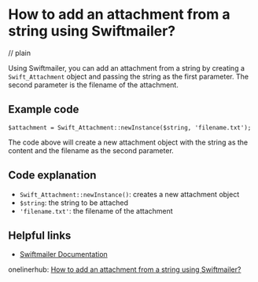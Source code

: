 # How to add an attachment from a string using Swiftmailer?
// plain

Using Swiftmailer, you can add an attachment from a string by creating a `Swift_Attachment` object and passing the string as the first parameter. The second parameter is the filename of the attachment.

## Example code

```
$attachment = Swift_Attachment::newInstance($string, 'filename.txt');
```

The code above will create a new attachment object with the string as the content and the filename as the second parameter.

## Code explanation

- `Swift_Attachment::newInstance()`: creates a new attachment object
- `$string`: the string to be attached
- `'filename.txt'`: the filename of the attachment

## Helpful links
- [Swiftmailer Documentation](https://swiftmailer.symfony.com/docs/introduction.html)

onelinerhub: [How to add an attachment from a string using Swiftmailer?](https://onelinerhub.com/php-swiftmailer/how-to-add-an-attachment-from-a-string-using-swiftmailer)